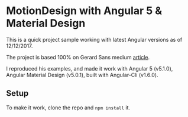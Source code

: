 # MotionDesign with Angular 5 & Material Design


This is a quick project sample working with latest Angular versions as of 12/12/2017.

The project is based 100% on Gerard Sans medium [article](https://medium.com/google-developer-experts/angular-applying-motion-principles-to-a-list-d5cdd35c899e).

I reproduced his examples, and made it work with Angular 5 (v5.1.0), Angular Material Design (v5.0.1), built with Angular-Cli (v1.6.0).

## Setup

To make it work, clone the repo and `npm install` it.